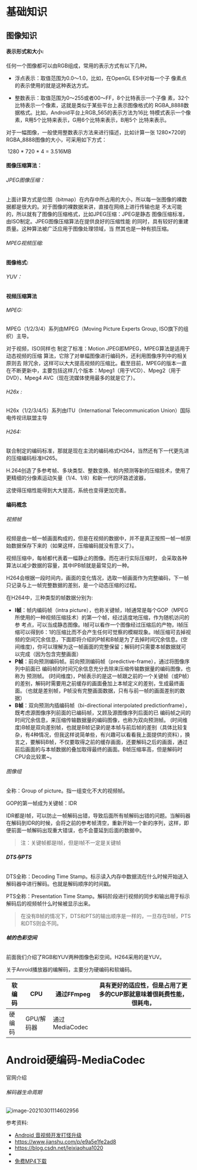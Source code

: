 # 基础知识

## 图像知识

#### 表示形式和大小:

任何一个图像都可以由RGB组成，常用的表示方式有以下几种。 

- 浮点表示：取值范围为0.0～1.0，比如，在OpenGL ES中对每一个子 像素点的表示使用的就是这种表达方式。 

- 整数表示：取值范围为0～255或者00～FF，8个比特表示一个子像 素，32个比特表示一个像素，这就是类似于某些平台上表示图像格式的 RGBA_8888数据格式。比如，Android平台上RGB_565的表示方法为16比 特模式表示一个像素，R用5个比特来表示，G用6个比特来表示，B用5个 比特来表示。 

对于一幅图像，一般使用整数表示方法来进行描述，比如计算一张 1280×720的RGBA_8888图像的大小，可采用如下方式：

​			1280 * 720 * 4 = 3.516MB 

#### 图像压缩算法：

###### JPEG图像压缩：

上面计算方式是位图（bitmap）在内存中所占用的大小，所以每一张图像的裸数据都是很大的。对于图像的裸数据来讲，直接在网络上进行传输也是 不太可能的，所以就有了图像的压缩格式，比如JPEG压缩：JPEG是静态 图像压缩标准，由ISO制定。JPEG图像压缩算法在提供良好的压缩性能 的同时，具有较好的重建质量。这种算法被广泛应用于图像处理领域，当 然其也是一种有损压缩。

###### MPEG视频压缩:



#### 图像格式:

###### YUV：



#### 视频压缩算法

###### MPEG:

MPEG（1/2/3/4）系列由MPEG（Moving Picture Experts Group, ISO旗下的组织）主导。

对于视频，ISO同样也 制定了标准：Motion JPEG即MPEG，MPEG算法是适用于动态视频的压缩 算法，它除了对单幅图像进行编码外，还利用图像序列中的相关原则去 除冗余，这样可以大大提高视频的压缩比。截至目前，MPEG的版本一直 在不断更新中，主要包括这样几个版本：Mpeg1（用于VCD）、Mpeg2（用于 DVD）、Mpeg4 AVC（现在流媒体使用最多的就是它了）。 





###### H26x :

H26x（1/2/3/4/5）系列由ITU（International Telecommunication Union）国际电传视讯联盟主导

###### H264:

联合制定的编码标准，那就是现在主流的编码格式H264，当然还有下一代更先进的压缩编码标准H265。

H.264创造了多参考帧、多块类型、整数变换、帧内预测等新的压缩技术，使用了更精细的分像素运动矢量（1/4、1/8）和新一代的环路滤波器， 

这使得压缩性能得到大大提高，系统也变得更加完善。



#### 编码概念

###### 视频帧

视频是由一帧一帧画面构成的，但是在视频的数据中，并不是真正按照一帧一帧原始数据保存下来的（如果这样，压缩编码就没有意义了）。

视频压缩中，每帧都代表着一幅静止的图像。而在进行实际压缩时， 会采取各种算法以减少数据的容量，其中IPB帧就是最常见的一种。

H264会根据一段时间内，画面的变化情况，选取一帧画面作为完整编码，下一帧只记录与上一帧完整数据的差别，是一个动态压缩的过程。

在H264中，三种类型的帧数据分别为:

- **I帧**：帧内编码帧（intra picture），也称关键帧，I帧通常是每个GOP（MPEG所使用的一种视频压缩技术）的第一个帧，经过适度地压缩，作为随机访问的参 考点，可以当成静态图像。I帧可以看作一个图像经过压缩后的产物，I帧压缩可以得到6：1的压缩比而不会产生任何可觉察的模糊现象。I帧压缩可去掉视频的空间冗余信息，下面即将介绍的P帧和B帧是为了去掉时间冗余信息。(空间维度)，你可以理解为这一帧画面的完整保留；解码时只需要本帧数据就可以完成（因为包含完整画面）
- **P帧**：前向预测编码帧。前向预测编码帧（predictive-frame），通过将图像序列中前面已 编码帧的时间冗余信息充分去除来压缩传输数据量的编码图像，也称为 预测帧。 (时间维度)，P帧表示的是这一帧跟之前的一个关键帧（或P帧）的差别，解码时需要用之前缓存的画面叠加上本帧定义的差别，生成最终画面。（也就是差别帧，P帧没有完整画面数据，只有与前一帧的画面差别的数据）
- **B帧**：双向预测内插编码帧（bi-directional interpolated predictionframe），既考虑源图像序列前面的已编码帧，又顾及源图像序列后面的已 编码帧之间的时间冗余信息，来压缩传输数据量的编码图像，也称为双向预测帧。 (时间维度)B帧是双向差别帧，也就是B帧记录的是本帧与前后帧的差别（具体比较复杂，有4种情况，但我这样说简单些，有兴趣可以看看我上面提供的资料），换言之，要解码B帧，不仅要取得之前的缓存画面，还要解码之后的画面，通过前后画面的与本帧数据的叠加取得最终的画面。B帧压缩率高，但是解码时CPU会比较累~。



###### 图像组

全称：Group of picture。指一组变化不大的视频帧。

GOP的第一帧成为关键帧：IDR

IDR都是I帧，可以防止一帧解码出错，导致后面所有帧解码出错的问题。当解码器在解码到IDR的时候，会将之前的参考帧清空，重新开始一个新的序列，这样，即便前面一帧解码出现重大错误，也不会蔓延到后面的数据中。

> 注：关键帧都是I帧，但是I帧不一定是关键帧



###### **DTS与PTS**

DTS全称：Decoding Time Stamp。标示读入内存中数据流在什么时候开始送入解码器中进行解码。也就是解码顺序的时间戳。

PTS全称：Presentation Time Stamp。解码阶段进行视频的同步和输出用于标示解码后的视频帧什么时候被显示出来。

> 在没有B帧的情况下，DTS和PTS的输出顺序是一样的，一旦存在B帧，PTS和DTS则会不同。



###### **帧的色彩空间**

前面我们介绍了RGB和YUV两种图像色彩空间。H264采用的是YUV。



关于Anroid播放器的编解码，主要分为硬编码和软编码。

| 软编码 | CPU        | 通过FFmpeg     | 具有更好的适应性，但是占用了更多的CUP那就意味着很耗费性能，很耗电， |
| ------ | ---------- | -------------- | ------------------------------------------------------------ |
| 硬编码 | GPU/解码器 | 通过MediaCodec |                                                              |



# Android硬编码-MediaCodec

官网介绍



###### 解码器生命周期

![image-20210301114602956](C:\Users\86188\AppData\Roaming\Typora\typora-user-images\image-20210301114602956.png)





参考资料:

- [Android 音视频开发打怪升级](https://www.jianshu.com/p/1749d2d43ecb)
- https://www.jianshu.com/p/e9a5e1fe2ad8
- https://blog.csdn.net/leixiaohua1020
- [](https://www.jianshu.com/p/f5a1c9318524)
- [免费MP4下载](https://wedistill.io/videos)


